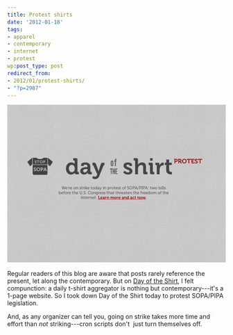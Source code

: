 ```yaml
---
title: Protest shirts
date: '2012-01-18'
tags:
- apparel
- contemporary
- internet
- protest
wp:post_type: post
redirect_from:
- 2012/01/protest-shirts/
- "?p=2987"
---
```


[ ![](/uploads/2012-01/day-of-the-protest-600x432.png "day of the protest") ](/uploads/2012-01/day-of-the-protest.png)

Regular readers of this blog are aware that posts rarely reference the present, let along the contemporary. But on [Day of the Shirt](http://dayoftheshirt.com), I felt compunction: a daily t-shirt aggregator is nothing but contemporary---it's a 1-page website. So I took down Day of the Shirt today to protest SOPA/PIPA legislation.

And, as any organizer can tell you, going on strike takes more time and effort than _not_ striking---cron scripts don't  just turn themselves off.
